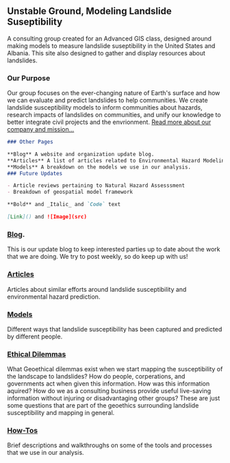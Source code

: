 ## Unstable Ground, Modeling Landslide Suseptibility

A consulting group created for an Advanced GIS class, designed around making models to measure landslide suseptibility in the United States and Albania. This site also designed to gather and display resources about landslides.

### Our Purpose

<p>Our group focuses on the ever-changing nature of Earth's surface and how we can evaluate and predict landslides to help communities. We create landslide susceptibility models to inform communities about hazards, research impacts of landslides on communities, and unify our knowledge to better integrate civil projects and the envrionment. <a href="https://unstable-ground-consulting.github.io/Landslide-Susceptibility/blog/t">Read more about our company and mission...</a></p>

```markdown
### Other Pages

**Blog** A website and organization update blog.
**Articles** A list of articles related to Environmental Hazard Modeling, also reviewed by us.
**Models** A breakdown on the models we use in our analysis.
### Future Updates

- Article reviews pertaining to Natural Hazard Assesssment
- Breakdown of geospatial model framework

**Bold** and _Italic_ and `Code` text

[Link]() and ![Image](src)
```
### [Blog](https://unstable-ground-consulting.github.io/Landslide-Susceptibility/blog/).

This is our update blog to keep interested parties up to date about the work that we are doing. We try to post weekly, so do keep up with us!

### [Articles](https://unstable-ground-consulting.github.io/Landslide-Susceptibility/articles/)

Articles about similar efforts around landslide susceptibility and environmental hazard prediction.

### [Models](https://unstable-ground-consulting.github.io/Landslide-Susceptibility/models/)

Different ways that landslide susceptibility has been captured and predicted by different people.

### [Ethical Dilemmas](https://unstable-ground-consulting.github.io/Landslide-Susceptibility/ethical/)

What Geoethical dilemmas exist when we start mapping the susceptibility of the landscape to landslides? How do people, corperations, and governments act when given this information. How was this information aquired? How do we as a consulting business provide useful live-saving information without injuring or disadvantaging other groups? These are just some questions that are part of the geoethics surrounding landslide susceptibility and mapping in general.

### [How-Tos](https://unstable-ground-consulting.github.io/Landslide-Susceptibility/How-To/)

Brief descriptions and walkthroughs on some of the tools and processes that we use in our analysis.
